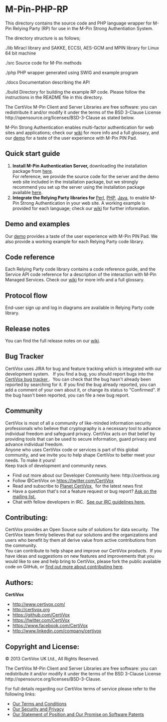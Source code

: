 M-Pin-PHP-RP
============

This directory contains the source code and PHP language wrapper for M-Pin 
Relying Party (RP) for use in the M-Pin Strong Authentiation System.

The directory structure is as follows;

./lib      Miracl library and SAKKE, ECCSI, AES-GCM and MPIN library 
           for Linux 64 bit machine

./src      Source code for M-Pin methods

./php      PHP wrapper generated using SWIG and example program

./docs     Documentation describing the API

./build    Directory for building the example RP code. Please follow the
           instructions in the README file in this directory.

  <p>The CertiVox M-Pin Client and Server Libraries are free software: you can redistribute it and/or modify it under the terms of the BSD 3-Clause License http://opensource.org/licenses/BSD-3-Clause as stated below.</p>
<p>M-Pin Strong Authentication enables multi-factor authentication for web sites and applications; check our <a href="http://www.certivox.org">wiki</a> for more info and a full glossary, and our <a href="https://m-pindemo.certivox.org/">demo</a> for a taste of the user experience with M-Pin PIN Pad.<h2>Quick start guide</h2>
  <ol><li><strong>Install M-Pin Authentication Server, </strong>downloading the installation package from <a href="http://www.certivox.com/m-pin-download/">here</a>.<br />
  For reference, we provide the source code for the server and the demo web site included in the installation package, but we strongly recommend you set up the server using the installation package available <a href="http://www.certivox.com/m-pin-download/">here</a>.</li>
  <li><strong>Integrate the Relying Party libraries for </strong><a href="https://github.com/CertiVox/M-Pin-Perl-RP">Perl</a>, <a href="https://github.com/CertiVox/M-Pin-PHP-RP">PHP</a>, <a href="https://github.com/CertiVox/M-Pin-Java-RP">Java</a>, to enable M-Pin Strong Authentication in your web site. A working example is provided for each language; check our <a href="http://www.certivox.org">wiki</a> for further information. <br /></li></ol>
  <h2>Demo and examples</h2>
  Our <a href="https://m-pindemo.certivox.org/">demo</a> provides a taste of the user experience with M-Pin PIN Pad. We also provide a working example for each Relying Party code library.<br />
  <h2>Code reference</h2>
  Each Relying Party code library contains a code reference guide, and the Service API code reference for a description of the interaction with M-Pin Managed Services. Check our <a href="http://www.certivox.org">wiki</a> for more info and a full glossary.<br />
  <h2>Protocol flow</h2>
  End-user sign up and log in diagrams are available in Relying Party code library.<br />
  <h2>Release notes</h2>
  You can find the full release notes on our<strong> </strong><a href="http://www.certivox.org">wiki</a>.<strong> </strong></p>
<h2>Bug Tracker</h2>
  CertiVox uses JIRA for bug and feature tracking which is integrated with our development system.   If you find a bug, you should report bugs into the <a href="https://sdlc.certivox.com/browse/MP">CertiVox bug tracker&nbsp;</a>.  You can check that the bug hasn't already been reported by searching for it. If you find the bug already reported, you can add a comment of your own about it, or change its status to &quot;Confirmed&quot;. If the bug hasn't been reported, you can file a new bug report.</p>
<h2>Community</h2>
  CertiVox is most of all a community of like-minded information security professionals who believe that cryptography is a necessary tool to advance individual freedom and safeguard privacy. CertiVox acts on that belief by providing tools that can be used to secure information, guard privacy and advance individual freedom.<br />
  Anyone who uses CertiVox code or services is part of this global community, and we invite you to help shape CertiVox to better meet your needs. To make it yours!<br />
  Keep track of development and community news.</p>
<ul type="disc">
  <li>Find out more about our Developer      Community here: http://certivox.org</li>
  <li>Follow @CertiVox on <a href="https://twitter.com/CertiVox">https://twitter.com/CertiVox</a></li>
  <li>Read and subscribe to <a href="http://www.certivox.com/blog/?__hstc=125798869.90d8a2c032af1fce3ac56bea6ee3c73a.1372068197871.1373639694528.1373644485299.25&amp;__hssc=125798869.8.1373644485299">Planet      CertiVox </a>&nbsp; for the latest news first </li>
  <li>Have a question that's not a      feature request or bug report? <u><a href="http://certivox.org/display/WLCM/Get+Involved">Ask on the mailing      list.</a></u></li>
  <li>Chat with fellow developers in      IRC.  <a href="http://certivox.org/display/WLCM/Etiquette">See our IRC guidelines      here.</a></li>
</ul>
<h2>Contributing:</h2>
  CertiVox provides an Open Source suite of solutions for data security.  The CertiVox team firmly believes that our solutions and the organizations and users who benefit by them all derive value from active contributions from the community.<br />
  You can contribute to help shape and improve our CertiVox products.  If you have ideas and suggestions on new features and improvements that you would like to see and help bring to CertiVox, please fork the public available code on GitHub, or <a href="http://certivox.org/display/WLCM/Get+Involved">find out more about contributing here</a>.
<h2>Authors:</strong></h2>
  <strong>CertiVox</strong></p>
<ul>
  <li><a href="http://www.certivox.com/">http://www.certivox.com/</a></li>
  <li><a href="http://certivox.org">http://certivox.org</a></li>
  <li><a href="https://github.com/CertiVox">https://github.com/CertiVox</a></li>
  <li><a href="https://twitter.com/CertiVox">https://twitter.com/CertiVox</a></li>
  <li><a href="https://www.facebook.com/CertiVox">https://www.facebook.com/CertiVox</a></li>
  <li><a href="http://www.linkedin.com/company/certivox">http://www.linkedin.com/company/certivox</a></li>
</ul>

<h2>Copyright and License:</strong></h2>
<p>© 2013 CertiVox UK Ltd., All Rights Reserved.</p>
<p>The CertiVox M-Pin Client and Server Libraries are free software: you can redistribute it and/or modify it under the terms of the BSD 3-Clause License http://opensource.org/licenses/BSD-3-Clause.</p>
  <p>For full details regarding our CertiVox terms of service please refer to the following links:</p>
<ul>
  <li><a href="http://www.certivox.com/about-certivox/terms-and-conditions/">Our Terms and Conditions</a></li>
  <li><a href="http://www.certivox.com/about-certivox/security-privacy/">Our Security and Privacy</a></li>
  <li><a href="http://www.certivox.com/about-certivox/patents/">Our Statement of Position and Our Promise on Software Patents</a></li>
</ul>
